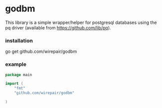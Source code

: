 # godbm 
This library is a simple wrapper/helper for postgresql databases using the pq driver (available from https://github.com/lib/pq).

### installation
go get github.com/wirepair/godbm

### example  

```Go
package main

import (
	"fmt"
	"github.com/wirepair/godbm"

)
```